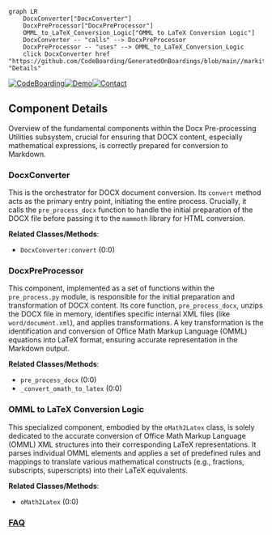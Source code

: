 ```mermaid
graph LR
    DocxConverter["DocxConverter"]
    DocxPreProcessor["DocxPreProcessor"]
    OMML_to_LaTeX_Conversion_Logic["OMML to LaTeX Conversion Logic"]
    DocxConverter -- "calls" --> DocxPreProcessor
    DocxPreProcessor -- "uses" --> OMML_to_LaTeX_Conversion_Logic
    click DocxConverter href "https://github.com/CodeBoarding/GeneratedOnBoardings/blob/main//markitdown/DocxConverter.md" "Details"
```
[![CodeBoarding](https://img.shields.io/badge/Generated%20by-CodeBoarding-9cf?style=flat-square)](https://github.com/CodeBoarding/GeneratedOnBoardings)[![Demo](https://img.shields.io/badge/Try%20our-Demo-blue?style=flat-square)](https://www.codeboarding.org/demo)[![Contact](https://img.shields.io/badge/Contact%20us%20-%20contact@codeboarding.org-lightgrey?style=flat-square)](mailto:contact@codeboarding.org)

## Component Details

Overview of the fundamental components within the Docx Pre-processing Utilities subsystem, crucial for ensuring that DOCX content, especially mathematical expressions, is correctly prepared for conversion to Markdown.

### DocxConverter
This is the orchestrator for DOCX document conversion. Its `convert` method acts as the primary entry point, initiating the entire process. Crucially, it calls the `pre_process_docx` function to handle the initial preparation of the DOCX file before passing it to the `mammoth` library for HTML conversion.


**Related Classes/Methods**:

- `DocxConverter:convert` (0:0)


### DocxPreProcessor
This component, implemented as a set of functions within the `pre_process.py` module, is responsible for the initial preparation and transformation of DOCX content. Its core function, `pre_process_docx`, unzips the DOCX file in memory, identifies specific internal XML files (like `word/document.xml`), and applies transformations. A key transformation is the identification and conversion of Office Math Markup Language (OMML) equations into LaTeX format, ensuring accurate representation in the Markdown output.


**Related Classes/Methods**:

- `pre_process_docx` (0:0)
- `_convert_omath_to_latex` (0:0)


### OMML to LaTeX Conversion Logic
This specialized component, embodied by the `oMath2Latex` class, is solely dedicated to the accurate conversion of Office Math Markup Language (OMML) XML structures into their corresponding LaTeX representations. It parses individual OMML elements and applies a set of predefined rules and mappings to translate various mathematical constructs (e.g., fractions, subscripts, superscripts) into their LaTeX equivalents.


**Related Classes/Methods**:

- `oMath2Latex` (0:0)




### [FAQ](https://github.com/CodeBoarding/GeneratedOnBoardings/tree/main?tab=readme-ov-file#faq)